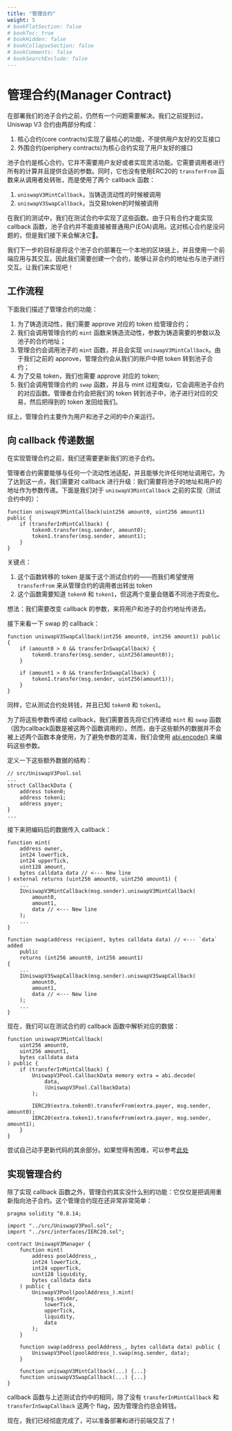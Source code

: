 ```yaml
---
title: "管理合约"
weight: 5
# bookFlatSection: false
# bookToc: true
# bookHidden: false
# bookCollapseSection: false
# bookComments: false
# bookSearchExclude: false
---
```


# 管理合约(Manager Contract)

在部署我们的池子合约之前，仍然有一个问题需要解决。我们之前提到过，Uniswap V3 合约由两部分构成：
1. 核心合约(core contracts)实现了最核心的功能，不提供用户友好的交互接口
2. 外围合约(periphery contracts)为核心合约实现了用户友好的接口

池子合约是核心合约，它并不需要用户友好或者实现灵活功能。它需要调用者进行所有的计算并且提供合适的参数。同时，它也没有使用ERC20的 `transferFrom` 函数来从调用者处转账，而是使用了两个 callback 函数：
1. `uniswapV3MintCallback`，当铸造流动性的时候被调用
2. `uniswapV3SwapCallback`，当交易token的时候被调用

在我们的测试中，我们在测试合约中实现了这些函数。由于只有合约才能实现 callback 函数，池子合约并不能直接被普通用户(EOA)调用。这对核心合约是没问题的，但是我们接下来会解决它🙂。

我们下一步的目标是将这个池子合约部署在一个本地的区块链上，并且使用一个前端应用与其交互。因此我们需要创建一个合约，能够让非合约的地址也与池子进行交互。让我们来实现吧！

## 工作流程

下面我们描述了管理合约的功能：
1. 为了铸造流动性，我们需要 approve 对应的 token 给管理合约；
2. 我们会调用管理合约的 `mint` 函数来铸造流动性，参数为铸造需要的参数以及池子的合约地址；
3. 管理合约会调用池子的 `mint` 函数，并且会实现 `uniswapV3MintCallback`。由于我们之前的 approve，管理合约会从我们的账户中把 token 转到池子合约；
4. 为了交易 token，我们也需要 approve 对应的 token;
5. 我们会调用管理合约的 `swap` 函数，并且与 mint 过程类似，它会调用池子合约的对应函数。管理者合约会把我们的 token 转到池子中，池子进行对应的交易，然后把得到的 token 发回给我们。

综上，管理合约主要作为用户和池子之间的中介来运行。

## 向 callback 传递数据

在实现管理合约之前，我们还需要更新我们的池子合约。

管理者合约需要能够与任何一个流动性池适配，并且能够允许任何地址调用它。为了达到这一点，我们需要对 callback 进行升级：我们需要将池子的地址和用户的地址作为参数传递。下面是我们对于 `uniswapV3MintCallback` 之前的实现（测试合约中的）：


```solidity
function uniswapV3MintCallback(uint256 amount0, uint256 amount1) public {
    if (transferInMintCallback) {
        token0.transfer(msg.sender, amount0);
        token1.transfer(msg.sender, amount1);
    }
}
```

关键点：
1. 这个函数转移的 token 是属于这个测试合约的——而我们希望使用 `transferFrom` 来从管理合约的调用者出转出 token
2. 这个函数需要知道 `token0` 和 `token1`，但这两个变量会随着不同池子而变化。

想法：我们需要改变 callback 的参数，来将用户和池子的合约地址传进去。

接下来看一下 swap 的 callback：
```solidity
function uniswapV3SwapCallback(int256 amount0, int256 amount1) public {
    if (amount0 > 0 && transferInSwapCallback) {
        token0.transfer(msg.sender, uint256(amount0));
    }

    if (amount1 > 0 && transferInSwapCallback) {
        token1.transfer(msg.sender, uint256(amount1));
    }
}
```

同样，它从测试合约处转钱，并且已知 `token0` 和 `token1`。

为了将这些参数传递给 callback，我们需要首先将它们传递给 `mint` 和 `swap` 函数（因为callback函数是被这两个函数调用的）。然而，由于这些额外的数据并不会被上述两个函数本身使用，为了避免参数的混淆，我们会使用 [abi.encode()](https://docs.soliditylang.org/en/latest/units-and-global-variables.html?highlight=abi.encode#abi-encoding-and-decoding-functions) 来编码这些参数。

定义一下这些额外数据的结构：

```solidity
// src/UniswapV3Pool.sol
...
struct CallbackData {
    address token0;
    address token1;
    address payer;
}
...
```

接下来把编码后的数据传入 callback：
```solidity
function mint(
    address owner,
    int24 lowerTick,
    int24 upperTick,
    uint128 amount,
    bytes calldata data // <--- New line
) external returns (uint256 amount0, uint256 amount1) {
    ...
    IUniswapV3MintCallback(msg.sender).uniswapV3MintCallback(
        amount0,
        amount1,
        data // <--- New line
    );
    ...
}

function swap(address recipient, bytes calldata data) // <--- `data` added
    public
    returns (int256 amount0, int256 amount1)
{
    ...
    IUniswapV3SwapCallback(msg.sender).uniswapV3SwapCallback(
        amount0,
        amount1,
        data // <--- New line
    );
    ...
}
```

现在，我们可以在测试合约的 callback 函数中解析对应的数据：
```solidity
function uniswapV3MintCallback(
    uint256 amount0,
    uint256 amount1,
    bytes calldata data
) public {
    if (transferInMintCallback) {
        UniswapV3Pool.CallbackData memory extra = abi.decode(
            data,
            (UniswapV3Pool.CallbackData)
        );

        IERC20(extra.token0).transferFrom(extra.payer, msg.sender, amount0);
        IERC20(extra.token1).transferFrom(extra.payer, msg.sender, amount1);
    }
}
```

尝试自己动手更新代码的其余部分。如果觉得有困难，可以参考[此处](https://github.com/Jeiwan/uniswapv3-code/commit/cda23134fd12a190aaeebe718786545621e16c0e)

## 实现管理合约

除了实现 callback 函数之外，管理合约其实没什么别的功能：它仅仅是把调用重新指向池子合约。这个管理合约现在还非常非常简单：


```solidity
pragma solidity ^0.8.14;

import "../src/UniswapV3Pool.sol";
import "../src/interfaces/IERC20.sol";

contract UniswapV3Manager {
    function mint(
        address poolAddress_,
        int24 lowerTick,
        int24 upperTick,
        uint128 liquidity,
        bytes calldata data
    ) public {
        UniswapV3Pool(poolAddress_).mint(
            msg.sender,
            lowerTick,
            upperTick,
            liquidity,
            data
        );
    }

    function swap(address poolAddress_, bytes calldata data) public {
        UniswapV3Pool(poolAddress_).swap(msg.sender, data);
    }

    function uniswapV3MintCallback(...) {...}
    function uniswapV3SwapCallback(...) {...}
}
```

callback 函数与上述测试合约中的相同，除了没有 `transferInMintCallback` 和 `transferInSwapCallback` 这两个 flag，因为管理合约总会转钱。

现在，我们已经彻底完成了，可以准备部署和进行前端交互了！
